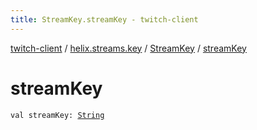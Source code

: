 ```yaml
---
title: StreamKey.streamKey - twitch-client
---
```


[twitch-client](../../index.html) / [helix.streams.key](../index.html) / [StreamKey](index.html) / [streamKey](./stream-key.html)

# streamKey

`val streamKey: `[`String`](https://kotlinlang.org/api/latest/jvm/stdlib/kotlin/-string/index.html)